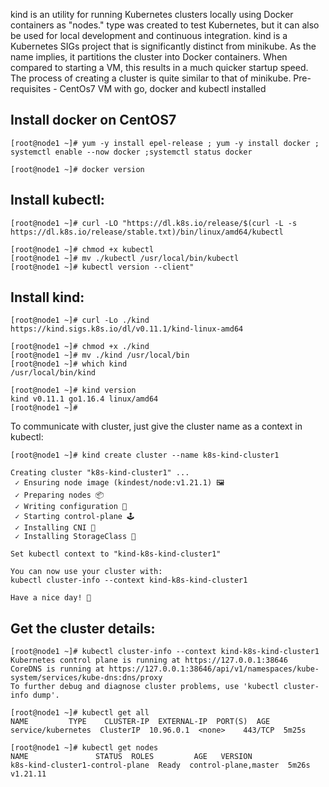 kind is an utility for running Kubernetes clusters locally using Docker containers as "nodes." type was created to test Kubernetes, but it can also be used for local development and continuous integration.
kind is a Kubernetes SIGs project that is significantly distinct from minikube. As the name implies, it partitions the cluster into Docker containers. When compared to starting a VM, this results in a much quicker startup speed. The process of creating a cluster is quite similar to that of minikube.
Pre-requisites -
CentOs7 VM with go, docker and kubectl installed 
## Install docker on CentOS7 
```
[root@node1 ~]# yum -y install epel-release ; yum -y install docker ; systemctl enable --now docker ;systemctl status docker

[root@node1 ~]# docker version
```

## Install kubectl: 

```
[root@node1 ~]# curl -LO "https://dl.k8s.io/release/$(curl -L -s https://dl.k8s.io/release/stable.txt)/bin/linux/amd64/kubectl

[root@node1 ~]# chmod +x kubectl
[root@node1 ~]# mv ./kubectl /usr/local/bin/kubectl
[root@node1 ~]# kubectl version --client"
```
## Install kind:

```
[root@node1 ~]# curl -Lo ./kind https://kind.sigs.k8s.io/dl/v0.11.1/kind-linux-amd64

[root@node1 ~]# chmod +x ./kind
[root@node1 ~]# mv ./kind /usr/local/bin
[root@node1 ~]# which kind
/usr/local/bin/kind

[root@node1 ~]# kind version
kind v0.11.1 go1.16.4 linux/amd64
[root@node1 ~]#
```

To communicate with cluster, just give the cluster name as a context in kubectl:

```
[root@node1 ~]# kind create cluster --name k8s-kind-cluster1

Creating cluster "k8s-kind-cluster1" ...
 ✓ Ensuring node image (kindest/node:v1.21.1) 🖼
 ✓ Preparing nodes 📦
 ✓ Writing configuration 📜
 ✓ Starting control-plane 🕹️
 ✓ Installing CNI 🔌
 ✓ Installing StorageClass 💾

Set kubectl context to "kind-k8s-kind-cluster1"

You can now use your cluster with:
kubectl cluster-info --context kind-k8s-kind-cluster1

Have a nice day! 👋
```

## Get the cluster details:

```
[root@node1 ~]# kubectl cluster-info --context kind-k8s-kind-cluster1
Kubernetes control plane is running at https://127.0.0.1:38646
CoreDNS is running at https://127.0.0.1:38646/api/v1/namespaces/kube-system/services/kube-dns:dns/proxy
To further debug and diagnose cluster problems, use 'kubectl cluster-info dump'.

[root@node1 ~]# kubectl get all
NAME         TYPE    CLUSTER-IP  EXTERNAL-IP  PORT(S)  AGE
service/kubernetes  ClusterIP  10.96.0.1  <none>    443/TCP  5m25s

[root@node1 ~]# kubectl get nodes
NAME               STATUS  ROLES         AGE   VERSION
k8s-kind-cluster1-control-plane  Ready  control-plane,master  5m26s  v1.21.11
```
